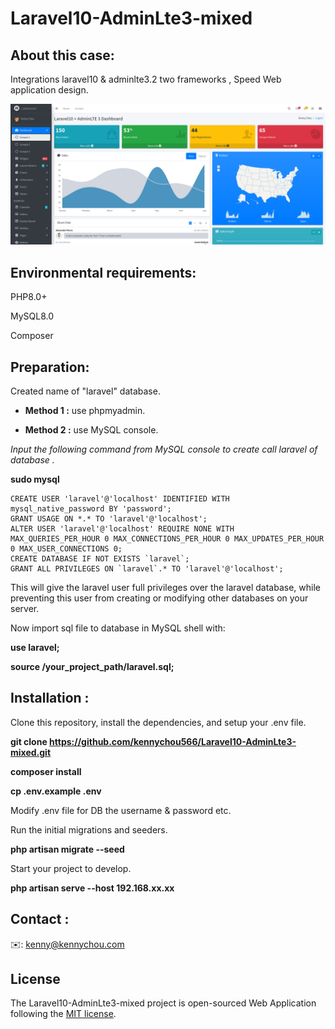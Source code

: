 # **Laravel10-AdminLte3-mixed**


## About this case:

Integrations laravel10 & adminlte3.2 two frameworks , Speed Web application design.

![image](https://github.com/kennychou566/Laravel10-AdminLte3-mixed/blob/main/Screenshot_Dashboard.png)

## Environmental requirements:
PHP8.0+

MySQL8.0

Composer


## Preparation:
Created name of "laravel" database.

- **Method 1 :** use phpmyadmin.

- **Method 2 :** use MySQL console.


*Input the following command from MySQL console to create call laravel of database .*

 **sudo mysql**

``` 
CREATE USER 'laravel'@'localhost' IDENTIFIED WITH mysql_native_password BY 'password';
GRANT USAGE ON *.* TO 'laravel'@'localhost';
ALTER USER 'laravel'@'localhost' REQUIRE NONE WITH MAX_QUERIES_PER_HOUR 0 MAX_CONNECTIONS_PER_HOUR 0 MAX_UPDATES_PER_HOUR 0 MAX_USER_CONNECTIONS 0;
CREATE DATABASE IF NOT EXISTS `laravel`;
GRANT ALL PRIVILEGES ON `laravel`.* TO 'laravel'@'localhost';
```

This will give the laravel user full privileges over the laravel database, while preventing this user from creating or modifying other databases on your server.

Now import sql file to database in MySQL shell with:

**use laravel;**

**source /your_project_path/laravel.sql;**


## Installation :

Clone this repository, install the dependencies, and setup your .env file.

 **git clone https://github.com/kennychou566/Laravel10-AdminLte3-mixed.git**

 **composer install**

**cp .env.example .env**

Modify .env file for DB the username & password etc.

Run the initial migrations and seeders.

 **php artisan migrate --seed**

Start your project to develop.

**php artisan serve --host 192.168.xx.xx**


## Contact :
✉️: kenny@kennychou.com



## License

The Laravel10-AdminLte3-mixed project is open-sourced Web Application following the [MIT license](https://opensource.org/licenses/MIT).
